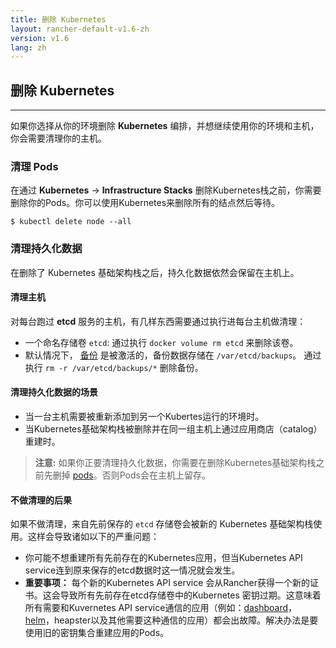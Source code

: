 ```yaml
---
title: 删除 Kubernetes
layout: rancher-default-v1.6-zh
version: v1.6
lang: zh
---
```


## 删除 Kubernetes
---

如果你选择从你的环境删除 **Kubernetes** 编排，并想继续使用你的环境和主机，你会需要清理你的主机。

### 清理 Pods

在通过 **Kubernetes** -> **Infrastructure Stacks** 删除Kubernetes栈之前，你需要删除你的Pods。你可以使用Kubernetes来删除所有的结点然后等待。

```
$ kubectl delete node --all
```

### 清理持久化数据

在删除了 Kubernetes 基础架构栈之后，持久化数据依然会保留在主机上。

#### 清理主机

对每台跑过 **etcd** 服务的主机，有几样东西需要通过执行进每台主机做清理：

* 一个命名存储卷 `etcd`: 通过执行 `docker volume rm etcd` 来删除该卷。
* 默认情况下， [备份]({{site.baseurl}}/rancher/{{page.version}}/{{page.lang}}/kubernetes/backups) 是被激活的，备份数据存储在 `/var/etcd/backups`。 通过执行 `rm -r /var/etcd/backups/*` 删除备份。

#### 清理持久化数据的场景

* 当一台主机需要被重新添加到另一个Kubertes运行的环境时。
* 当Kubernetes基础架构栈被删除并在同一组主机上通过应用商店（catalog）重建时。

> **注意:** 如果你正要清理持久化数据，你需要在删除Kubernetes基础架构栈之前先删掉 [pods](#cleaning-up-pods)。否则Pods会在主机上留存。

#### 不做清理的后果

如果不做清理，来自先前保存的 `etcd` 存储卷会被新的 Kubernetes 基础架构栈使用。这样会导致诸如以下的严重问题：

* 你可能不想重建所有先前存在的Kubernetes应用，但当Kubernetes API service连到原来保存的etcd数据时这一情况就会发生。
* **重要事项：** 每个新的Kubernetes API service 会从Rancher获得一个新的证书。这会导致所有先前存在etcd存储卷中的Kubernetes 密钥过期。这意味着所有需要和Kuvernetes API service通信的应用（例如：[dashboard]({{site.baseurl}}/rancher/{{page.version}}/{{page.lang}}/kubernetes/addons/#dashboard)， [helm]({{site.baseurl}}/rancher/{{page.version}}/{{page.lang}}/kubernetes/addons/#helm)，heapster以及其他需要这种通信的应用）都会出故障。解决办法是要使用旧的密钥集合重建应用的Pods。
